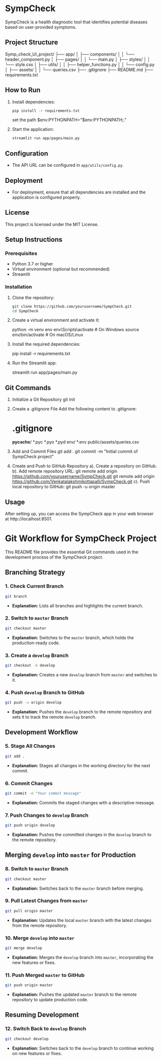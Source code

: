 # SympCheck

SympCheck is a health diagnostic tool that identifies potential diseases based on user-provided symptoms.

## Project Structure

Symp_check_UI_project/
├── app/
│ ├── components/
│ │ └── header_component.py
│ ├── pages/
│ │ └── main.py
│ ├── styles/
│ │ └── style.css
│ ├── utils/
│ │ ├── helper_functions.py
│ │ └── config.py
│ ├── assets/
│ │ └── queries.csv
├── .gitignore
├── README.md
├── requirements.txt


## How to Run

1. Install dependencies:
    ```sh
    pip install -r requirements.txt
    ```
    set the path
    $env:PYTHONPATH="$env:PYTHONPATH;."

2. Start the application:
    ```sh
    streamlit run app/pages/main.py
    ```

## Configuration

- The API URL can be configured in `app/utils/config.py`.

## Deployment

- For deployment, ensure that all dependencies are installed and the application is configured properly.

## License

This project is licensed under the MIT License.

## Setup Instructions

### Prerequisites

- Python 3.7 or higher
- Virtual environment (optional but recommended)
- Streamlit

### Installation

1. Clone the repository:
   ```sh
   git clone https://github.com/yourusername/SympCheck.git
   cd SympCheck

2.  Create a virtual environment and activate it:

    python -m venv env
    env\Scripts\activate  # On Windows
    source env/bin/activate  # On macOS/Linux

3.  Install the required dependencies:

    pip install -r requirements.txt

4.  Run the Streamlit app:

    streamlit run app/pages/main.py

## Git Commands
1.  Initialize a Git Repository
    git init

2.  Create a .gitignore File
    Add the following content to .gitignore:

    # .gitignore

    __pycache__/
    *.pyc
    *.pyo
    *.pyd
    env/
    *.env
    public/assets/queries.csv

3.  Add and Commit Files
    git add .
    git commit -m "Initial commit of SympCheck project"

4.  Create and Push to GitHub Repository
    a). Create a repository on GitHub.
    b). Add remote repository URL:
        git remote add origin https://github.com/yourusername/SympCheck.git
        git remote add origin https://github.com/Venkatalakshmikottapalli/SympCheck.git
    c). Push local repository to GitHub:
        git push -u origin master
## Usage
After setting up, you can access the SympCheck app in your web browser at http://localhost:8501.



# Git Workflow for SympCheck Project

This README file provides the essential Git commands used in the development process of the SympCheck project.

## Branching Strategy

### 1. Check Current Branch
```bash
git branch
```
- **Explanation:** Lists all branches and highlights the current branch.

### 2. Switch to `master` Branch
```bash
git checkout master
```
- **Explanation:** Switches to the `master` branch, which holds the production-ready code.

### 3. Create a `develop` Branch
```bash
git checkout -b develop
```
- **Explanation:** Creates a new `develop` branch from `master` and switches to it.

### 4. Push `develop` Branch to GitHub
```bash
git push -u origin develop
```
- **Explanation:** Pushes the `develop` branch to the remote repository and sets it to track the remote `develop` branch.

## Development Workflow

### 5. Stage All Changes
```bash
git add .
```
- **Explanation:** Stages all changes in the working directory for the next commit.

### 6. Commit Changes
```bash
git commit -m "Your commit message"
```
- **Explanation:** Commits the staged changes with a descriptive message.

### 7. Push Changes to `develop` Branch
```bash
git push origin develop
```
- **Explanation:** Pushes the committed changes in the `develop` branch to the remote repository.

## Merging `develop` into `master` for Production

### 8. Switch to `master` Branch
```bash
git checkout master
```
- **Explanation:** Switches back to the `master` branch before merging.

### 9. Pull Latest Changes from `master`
```bash
git pull origin master
```
- **Explanation:** Updates the local `master` branch with the latest changes from the remote repository.

### 10. Merge `develop` into `master`
```bash
git merge develop
```
- **Explanation:** Merges the `develop` branch into `master`, incorporating the new features or fixes.

### 11. Push Merged `master` to GitHub
```bash
git push origin master
```
- **Explanation:** Pushes the updated `master` branch to the remote repository to update production code.

## Resuming Development

### 12. Switch Back to `develop` Branch
```bash
git checkout develop
```
- **Explanation:** Switches back to the `develop` branch to continue working on new features or fixes.




